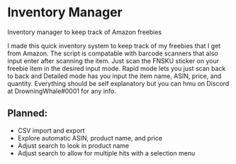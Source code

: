 # Inventory Manager
Inventory manager to keep track of Amazon freebies

I made this quick inventory system to keep track of my freebies that I get from Amazon.
The script is compatable with barcode scanners that also input enter after scanning the item.
Just scan the FNSKU sticker on your freebie item in the desired input mode.
Rapid mode lets you just scan back to back and Detailed mode has you input the item name, ASIN, price, and quantity.
Everything should be self explanatory but you can hmu on Discord at DrowningWhale#0001 for any info.

## Planned:
- CSV import and export
- Explore automatic ASIN, product name, and price
- Adjust search to look in product name
- Adjust search to allow for multiple hits with a selection menu
